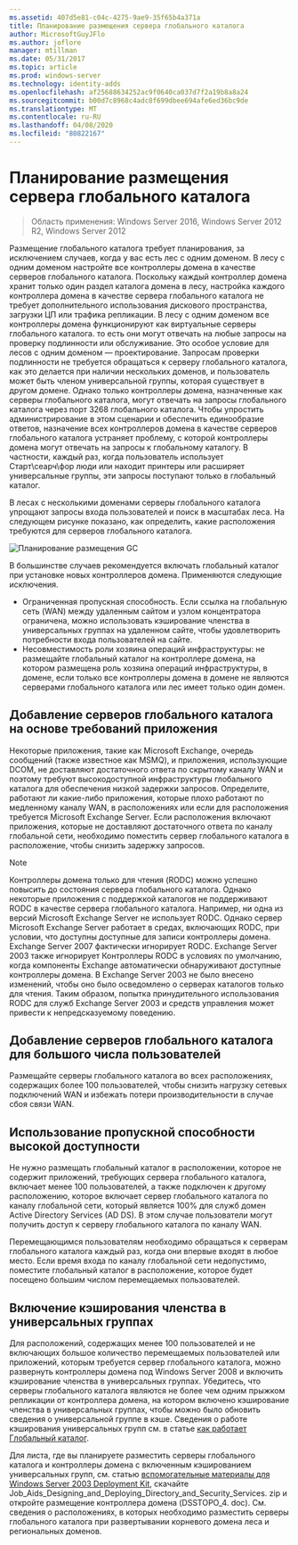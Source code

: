 ```yaml
---
ms.assetid: 407d5e81-c04c-4275-9ae9-35f65b4a371a
title: Планирование размещения сервера глобального каталога
author: MicrosoftGuyJFlo
ms.author: joflore
manager: mtillman
ms.date: 05/31/2017
ms.topic: article
ms.prod: windows-server
ms.technology: identity-adds
ms.openlocfilehash: af25688634252ac9f0640ca037d7f2a19b8a8a24
ms.sourcegitcommit: b00d7c8968c4adc8f699dbee694afe6ed36bc9de
ms.translationtype: MT
ms.contentlocale: ru-RU
ms.lasthandoff: 04/08/2020
ms.locfileid: "80822167"
---
```

# <a name="planning-global-catalog-server-placement"></a>Планирование размещения сервера глобального каталога

>Область применения: Windows Server 2016, Windows Server 2012 R2, Windows Server 2012

Размещение глобального каталога требует планирования, за исключением случаев, когда у вас есть лес с одним доменом. В лесу с одним доменом настройте все контроллеры домена в качестве серверов глобального каталога. Поскольку каждый контроллер домена хранит только один раздел каталога домена в лесу, настройка каждого контроллера домена в качестве сервера глобального каталога не требует дополнительного использования дискового пространства, загрузки ЦП или трафика репликации. В лесу с одним доменом все контроллеры домена функционируют как виртуальные серверы глобального каталога. то есть они могут отвечать на любые запросы на проверку подлинности или обслуживание. Это особое условие для лесов с одним доменом — проектирование. Запросам проверки подлинности не требуется обращаться к серверу глобального каталога, как это делается при наличии нескольких доменов, и пользователь может быть членом универсальной группы, которая существует в другом домене. Однако только контроллеры домена, назначенные как серверы глобального каталога, могут отвечать на запросы глобального каталога через порт 3268 глобального каталога. Чтобы упростить администрирование в этом сценарии и обеспечить единообразие ответов, назначение всех контроллеров домена в качестве серверов глобального каталога устраняет проблему, с которой контроллеры домена могут отвечать на запросы к глобальному каталогу. В частности, каждый раз, когда пользователь использует Старт\сеарч\фор люди или находит принтеры или расширяет универсальные группы, эти запросы поступают только в глобальный каталог.  
  
В лесах с несколькими доменами серверы глобального каталога упрощают запросы входа пользователей и поиск в масштабах леса. На следующем рисунке показано, как определить, какие расположения требуются для серверов глобального каталога.  
  
![Планирование размещения GC](media/Planning-Global-Catalog-Server-Placement/8fc4777c-47b6-4ee7-b8ad-a04e7c5ee67f.gif)  
  
В большинстве случаев рекомендуется включать глобальный каталог при установке новых контроллеров домена. Применяются следующие исключения.  
  
- Ограниченная пропускная способность. Если ссылка на глобальную сеть (WAN) между удаленным сайтом и узлом концентратора ограничена, можно использовать кэширование членства в универсальных группах на удаленном сайте, чтобы удовлетворить потребности входа пользователей на сайте.  
- Несовместимость роли хозяина операций инфраструктуры: не размещайте глобальный каталог на контроллере домена, на котором размещена роль хозяина операций инфраструктуры, в домене, если только все контроллеры домена в домене не являются серверами глобального каталога или лес имеет только один домен.  
  
## <a name="adding-global-catalog-servers-based-on-application-requirements"></a>Добавление серверов глобального каталога на основе требований приложения

Некоторые приложения, такие как Microsoft Exchange, очередь сообщений (также известное как MSMQ), и приложения, использующие DCOM, не доставляют достаточного ответа по скрытому каналу WAN и поэтому требуют высокодоступной инфраструктуры глобального каталога для обеспечения низкой задержки запросов. Определите, работают ли какие-либо приложения, которые плохо работают по медленному каналу WAN, в расположениях или если для расположения требуется Microsoft Exchange Server. Если расположения включают приложения, которые не доставляют достаточного ответа по каналу глобальной сети, необходимо поместить сервер глобального каталога в расположение, чтобы снизить задержку запросов.  
  
> [!NOTE]  
> Контроллеры домена только для чтения (RODC) можно успешно повысить до состояния сервера глобального каталога. Однако некоторые приложения с поддержкой каталогов не поддерживают RODC в качестве сервера глобального каталога. Например, ни одна из версий Microsoft Exchange Server не использует RODC. Однако сервер Microsoft Exchange Server работает в средах, включающих RODC, при условии, что доступны доступные для записи контроллеры домена. Exchange Server 2007 фактически игнорирует RODC. Exchange Server 2003 также игнорирует Контроллеры RODC в условиях по умолчанию, когда компоненты Exchange автоматически обнаруживают доступные контроллеры домена. В Exchange Server 2003 не было внесено изменений, чтобы оно было осведомлено о серверах каталогов только для чтения. Таким образом, попытка принудительного использования RODC для служб Exchange Server 2003 и средств управления может привести к непредсказуемому поведению.  
  
## <a name="adding-global-catalog-servers-for-a-large-number-of-users"></a>Добавление серверов глобального каталога для большого числа пользователей

Размещайте серверы глобального каталога во всех расположениях, содержащих более 100 пользователей, чтобы снизить нагрузку сетевых подключений WAN и избежать потери производительности в случае сбоя связи WAN.  
  
## <a name="using-highly-available-bandwidth"></a>Использование пропускной способности высокой доступности

Не нужно размещать глобальный каталог в расположении, которое не содержит приложений, требующих сервера глобального каталога, включает менее 100 пользователей, а также подключен к другому расположению, которое включает сервер глобального каталога по каналу глобальной сети, который является 100% для служб домен Active Directory Services (AD DS). В этом случае пользователи могут получить доступ к серверу глобального каталога по каналу WAN.  
  
Перемещающимся пользователям необходимо обращаться к серверам глобального каталога каждый раз, когда они впервые входят в любое место. Если время входа по каналу глобальной сети недопустимо, поместите глобальный каталог в расположение, которое будет посещено большим числом перемещаемых пользователей.  
  
## <a name="enabling-universal-group-membership-caching"></a>Включение кэширования членства в универсальных группах

Для расположений, содержащих менее 100 пользователей и не включающих большое количество перемещаемых пользователей или приложений, которым требуется сервер глобального каталога, можно развернуть контроллеры домена под Windows Server 2008 и включить кэширование членства в универсальных группах. Убедитесь, что серверы глобального каталога являются не более чем одним прыжком репликации от контроллера домена, на котором включено кэширование членства в универсальных группах, чтобы можно было обновить сведения о универсальной группе в кэше. Сведения о работе кэширования универсальных групп см. в статье [как работает Глобальный каталог](https://go.microsoft.com/fwlink/?LinkId=107063).  
  
Для листа, где вы планируете разместить серверы глобального каталога и контроллеры домена с включенным кэшированием универсальных групп, см. статью [вспомогательные материалы для Windows Server 2003 Deployment Kit](https://go.microsoft.com/fwlink/?LinkID=102558), скачайте Job_Aids_Designing_and_Deploying_Directory_and_Security_Services. zip и откройте размещение контроллера домена (DSSTOPO_4. doc). См. сведения о расположениях, в которых необходимо разместить серверы глобального каталога при развертывании корневого домена леса и региональных доменов.  
